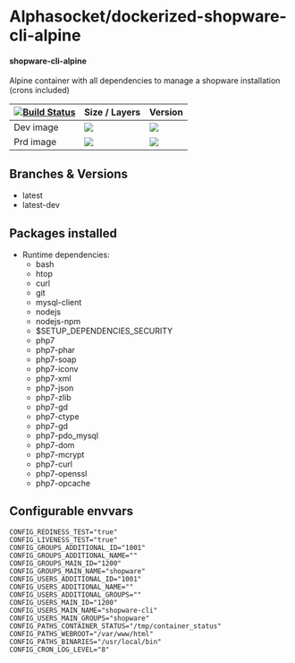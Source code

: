 # Alphasocket/dockerized-shopware-cli-alpine
#### shopware-cli-alpine
Alpine container with all dependencies to manage a shopware installation (crons included)


| [![Build Status](https://semaphoreci.com/api/v1/alphasocket/dockerized-shopware-cli-alpine/branches/latest-dev/badge.svg)](https://semaphoreci.com/alphasocket/dockerized-shopware-cli-alpine) | Size / Layers | Version |
| ----- | ----- | ----- |
| Dev image | [![](https://images.microbadger.com/badges/image/03192859189254/dockerized-shopware-cli-alpine:latest-dev.svg)](https://microbadger.com/images/03192859189254/shopware-cli-alpine:latest-dev ) | [![](https://images.microbadger.com/badges/version/03192859189254/dockerized-shopware-cli-alpine:latest-dev.svg)](https://microbadger.com/images/03192859189254/shopware-cli-alpine:latest-dev) |
| Prd image | [![](https://images.microbadger.com/badges/image/alphasocket/shopware-cli-alpine:latest-dev.svg)](https://microbadger.com/images/alphasocket/shopware-cli-alpine:latest-dev ) | [![](https://images.microbadger.com/badges/version/alphasocket/shopware-cli-alpine:latest-dev.svg)](https://microbadger.com/images/alphasocket/shopware-cli-alpine:latest-dev) |

## Branches & Versions
- latest
- latest-dev


## Packages installed
- Runtime dependencies:
  + bash
  + htop
  + curl
  + git
  + mysql-client
  + nodejs
  + nodejs-npm
  + $SETUP_DEPENDENCIES_SECURITY
  + php7
  + php7-phar
  + php7-soap
  + php7-iconv
  + php7-xml
  + php7-json
  + php7-zlib
  + php7-gd
  + php7-ctype
  + php7-gd
  + php7-pdo_mysql
  + php7-dom
  + php7-mcrypt
  + php7-curl
  + php7-openssl
  + php7-opcache


## Configurable envvars
~~~
CONFIG_REDINESS_TEST="true"
CONFIG_LIVENESS_TEST="true"
CONFIG_GROUPS_ADDITIONAL_ID="1001"
CONFIG_GROUPS_ADDITIONAL_NAME=""
CONFIG_GROUPS_MAIN_ID="1200"
CONFIG_GROUPS_MAIN_NAME="shopware"
CONFIG_USERS_ADDITIONAL_ID="1001"
CONFIG_USERS_ADDITIONAL_NAME=""
CONFIG_USERS_ADDITIONAL_GROUPS=""
CONFIG_USERS_MAIN_ID="1200"
CONFIG_USERS_MAIN_NAME="shopware-cli"
CONFIG_USERS_MAIN_GROUPS="shopware"
CONFIG_PATHS_CONTAINER_STATUS="/tmp/container_status"
CONFIG_PATHS_WEBROOT="/var/www/html"
CONFIG_PATHS_BINARIES="/usr/local/bin"
CONFIG_CRON_LOG_LEVEL="8"
~~~
